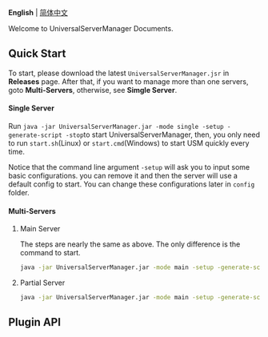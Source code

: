 **English** | [简体中文](index.md)

Welcome to UniversalServerManager Documents.

## Quick Start

To start, please download the latest `UniversalServerManager.jsr` in **Releases** page. After that, if you want to manage more than one servers, goto **Multi-Servers**, otherwise, see **Simgle Server**.

#### Single Server

Run `java -jar UniversalServerManager.jar -mode single -setup -generate-script -stop`to start UniversalServerManager, then, you only need to run `start.sh`(Linux) or `start.cmd`(Windows) to start USM quickly every time.

Notice that the command line argument `-setup` will ask you to input some basic configurations. you can remove it and then the server will use a default config to start. You can change these configurations later in `config` folder.

#### Multi-Servers

1. Main Server

   The steps are nearly the same as above. The only difference is the command to start. 

   ```bash
   java -jar UniversalServerManager.jar -mode main -setup -generate-script -stop
   ```

2. Partial Server

   ```bash
   java -jar UniversalServerManager.jar -mode main -setup -generate-script -stop
   ```

   

## Plugin API

